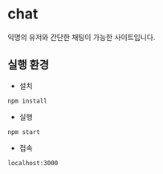 # chat
익명의 유저와 간단한 채팅이 가능한 사이트입니다.


## 실행 환경
- 설치

```
npm install
```

- 실행

```
npm start
```
- 접속
```
localhost:3000
```
